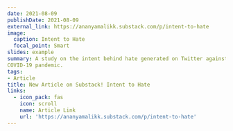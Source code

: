 ```yaml
---
date: 2021-08-09
publishDate: 2021-08-09
external_link: https://ananyamalikk.substack.com/p/intent-to-hate
image:
  caption: Intent to Hate
  focal_point: Smart
slides: example
summary: A study on the intent behind hate generated on Twitter against the Asian Community during the
COVID-19 pandemic.
tags:
- Article
title: New Article on Substack! Intent to Hate
links:
  - icon_pack: fas
    icon: scroll
    name: Article Link
    url: 'https://ananyamalikk.substack.com/p/intent-to-hate'
---
```




